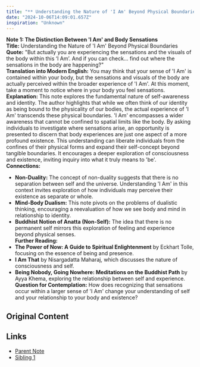 ```yaml
---
title: "** Understanding the Nature of 'I Am' Beyond Physical Boundaries"
date: "2024-10-06T14:09:01.657Z"
inspiration: "Unknown"
---
```



**Note 1: The Distinction Between 'I Am' and Body Sensations**  
**Title:** Understanding the Nature of 'I Am' Beyond Physical Boundaries  
**Quote:** "But actually you are experiencing the sensations and the visuals of the body within this ‘I Am’. And if you can check... find out where the sensations in the body are happening?"  
**Translation into Modern English:** You may think that your sense of 'I Am' is contained within your body, but the sensations and visuals of the body are actually perceived within the broader experience of 'I Am'. At this moment, take a moment to notice where in your body you feel sensations.  
**Explanation:** This note explores the fundamental nature of self-awareness and identity. The author highlights that while we often think of our identity as being bound to the physicality of our bodies, the actual experience of 'I Am' transcends these physical boundaries. 'I Am' encompasses a wider awareness that cannot be confined to spatial limits like the body. By asking individuals to investigate where sensations arise, an opportunity is presented to discern that body experiences are just one aspect of a more profound existence. This understanding can liberate individuals from the confines of their physical forms and expand their self-concept beyond tangible boundaries. It encourages a deeper exploration of consciousness and existence, inviting inquiry into what it truly means to 'be'.  
**Connections:**  
- **Non-Duality:** The concept of non-duality suggests that there is no separation between self and the universe. Understanding 'I Am' in this context invites exploration of how individuals may perceive their existence as separate or whole.  
- **Mind-Body Dualism:** This note pivots on the problems of dualistic thinking, encouraging a reevaluation of how we see body and mind in relationship to identity.  
- **Buddhist Notion of Anatta (Non-Self):** The idea that there is no permanent self mirrors this exploration of feeling and experience beyond physical senses.  
**Further Reading:**  
- **The Power of Now: A Guide to Spiritual Enlightenment** by Eckhart Tolle, focusing on the essence of being and presence.  
- **I Am That** by Nisargadatta Maharaj, which discusses the nature of consciousness and self.  
- **Being Nobody, Going Nowhere: Meditations on the Buddhist Path** by Ayya Khema, exploring the relationship between self and experience.  
**Question for Contemplation:** How does recognizing that sensations occur within a larger sense of 'I Am' change your understanding of self and your relationship to your body and existence?

## Original Content



## Links

- [Parent Note](/parent-note.md)
- [Sibling 1](/zettel1.md)
